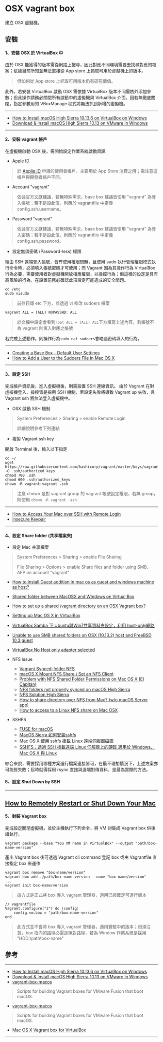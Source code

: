 # OSX vagrant box

建立 OSX 虛擬機。

## 安裝

#### 1、安裝 OSX 於 VirtualBox 中

由於 OSX 能獲得的版本需從網路上搜尋，因此對應不同環境需要去找尋對應的檔案；依據目前所知並無法直接從 App store 上抓取可用於虛擬機上的版本。
> 但如何從 App store 上抓取可用版本仍有研究價值。

此外，若安裝 VirtualBox 啟動 OSX 需依據 VirtualBox 版本不同需核外添加參數；但此操作請務必關閉所有啟動中的虛擬機與 VirtualBox 介面，因若無徹底關閉，指定參數用的 VBoxManage 程式將無法抓到新增的虛擬機。

---

+ [How to Install macOS High Sierra 10.13.6 on VirtualBox on Windows](https://techsviewer.com/install-macos-high-sierra-virtualbox-windows/)
+ [Download & Install macOS High Sierra 10.13 on VMware in Windows](https://www.tactig.com/download-install-macos-high-sierra-vmware/)

---

#### 2、安裝 vagrant 帳戶

在虛擬機啟動 OSX 後，需開始設定作業系統啟動資訊

+ Apple ID
> 於 [Applie ID](http://appleid.apple.com) 申請的使用者帳戶，主要用於 App Store 消費之用；需注意這帳戶與開發者帳戶不同。

+ Account "vagrant"
> 依據官方文獻建議，若無特殊需求，base box 建議皆使用 "vagrant" 為登入帳號；若不是設此值，則應於 vagrantfile 中定義 config.ssh.username。

+ Password "vagrant"
> 依據官方文獻建議，若無特殊需求，base box 建議皆使用 "vagrant" 為登入密碼；若不是設此值，則應於 vagrantfile 中定義 config.ssh.password。

+ 設定無須密碼 (Password-less) 權限

經由 SSH 遠端登入帳號，皆有使用權限問題，且使用 sudo 執行管理權限模式執行命令時，必須填入帳號密碼才可使用；而 Vagrant 因為其操作行為 VirtualBox 行為必要，需要使用者對虛擬機開放相應權限，以操控行為；但這樣的設定是具有高風險的行為，在設置前務必確認此項設定可能造成的安全問題。

```
cd /etc
sudo visudo
```
> 前往目錄 etc 下方，並透過 vi 修改 sudoers 檔案

```
vagrant ALL = (ALL) NOPASSWD: ALL
```
> 於文檔中設定會看到```root ALL = (ALL) ALL```下方填寫上述內容，若帳號不為 vagrant 則填入對應之帳號

若完成上述動作，則操作行為```sudo cat sudoers```會略過密碼填入的行為。

---

+ [Creating a Base Box - Default User Settings](https://www.vagrantup.com/docs/boxes/base.html#default-user-settings)
+ [How to Add a User to the Sudoers File in Mac OS X](http://osxdaily.com/2014/02/06/add-user-sudoers-file-mac/)

---

#### 3、設定 SSH

完成帳戶資訊後，進入虛擬機後，則需設置 SSH 連線資訊。
由於 Vagrant 在對虛擬機登入、操控皆是採用 SSH 機制，若設定失敗將導致 Vagrant up 失敗，且 Vagrant ssh 將無法登入虛擬機中。

+ OSX 啟動 SSH 機制
> System Preferences > Sharing > enable Remote Login
>
> 詳細說明參考下列連結

+ 複製 Vagrant ssh key

開啟 Terminal 後，輸入以下指定

```
cd ~/
wget https://raw.githubusercontent.com/hashicorp/vagrant/master/keys/vagrant.pub -O .ssh/authorized_keys
chmod 700 .ssh
chmod 600 .ssh/authorized_keys
chown -R vagrant:vagrant .ssh
```
> 注意 chown 是對 vagrant group 的 vagrant 帳號設定權限，若無 group，則使用 ```chown -R vagrant .ssh```

---

+ [How to Access Your Mac over SSH with Remote Login](https://www.booleanworld.com/access-mac-ssh-remote-login/)
+ [Insecure Keypair](https://github.com/hashicorp/vagrant/tree/master/keys)

---

#### 4、設定 Share folder (共享檔案夾)

+ 設定 Mac 共享檔案
> System Preferences > Sharing > enable File Sharing
>
> File Sharing > Options > enable Share files and folder using SMB、AFP on account "vagrant"

  - [How to install Guest addition in mac os as guest and windows machine as host?](https://superuser.com/questions/1168257/how-to-install-guest-addition-in-mac-os-as-guest-and-windows-machine-as-host/1204909#1204909)
  - [Shared folder between MacOSX and Windows on Virtual Box](https://stackoverflow.com/questions/27355688/shared-folder-between-macosx-and-windows-on-virtual-box)
  - [How to set up a shared /vagrant directory on an OSX Vagrant box?](https://stackoverflow.com/questions/39354221/how-to-set-up-a-shared-vagrant-directory-on-an-osx-vagrant-box)
  - [Setting up Mac OS X in VirtualBox](https://blog.tomtasche.at/2017/04/setting-up-mac-os-x-in-virtualbox.html)

  - [VirtualBox Samba 下 Ubuntu與Win7共享資料夾設定，利用 host-only網路](https://bryceknowhow.blogspot.com/2013/10/virtualbox-samba-ubuntu-host-onlywin7.html)
  - [Unable to use SMB shared folders on OSX (10.13.2) host and FreeBSD 10.3 guest](https://github.com/hashicorp/vagrant/issues/9567)
  - [VirtualBox No Host only adapter selected](https://askubuntu.com/questions/198452/no-host-only-adapter-selected/198467#198467)


+ NFS issue
  - [Vagrant Synced-folder NFS](https://www.vagrantup.com/docs/synced-folders/nfs.html)
  - [macOS X Mount NFS Share / Set an NFS Client](https://www.cyberciti.biz/faq/apple-mac-osx-nfs-mount-command-tutorial/)
  - [Problem with NFS Shared Folder Permissions on Mac OS X (El Capitan)](https://github.com/hashicorp/vagrant/issues/6360#issuecomment-276528838)
  - [NFS folders not properly synced on macOS High Sierra](https://github.com/hashicorp/vagrant/issues/8788)
  - [NFS Solution High Sierra](https://stackoverflow.com/questions/42580942/)
  - [How to share directory over NFS from Mac? (w/o macOS Server app)](https://apple.stackexchange.com/questions/282644/how-to-share-directory-over-nfs-from-mac-w-o-macos-server-app)
  - [How to access to a Linux NFS share on Mac OSX](https://knowledge.autodesk.com/support/flame-products/troubleshooting/caas/simplecontent/content/how-to-access-to-linux-nfs-share-mac-osx.html)

+ SSHFS
  - [FUSE for macOS](https://osxfuse.github.io/)
  - [MacOS Sierra 如何安装sshfs](https://www.jianshu.com/p/358653a6ef39)
  - [Mac OS X 使用 sshfs 掛載 Linux 遠端伺服器磁碟](http://blog.lyhdev.com/2012/09/mac-os-x-sshfs-linux.html)
  - [SSHFS：透過 SSH 掛載遠端 Linux 伺服器上的硬碟 適用於 Windows、Mac OS X 與 Linux](https://github.com/dustymabe/vagrant-sshfs/issues/81)

綜合來說，需要採用哪種方案進行檔案連接皆可，在最不理想情況下，上述方案亦可能皆失敗；屆時就得採用 rsync 直接與遠端對傳資料，是最為實際的方法。

#### 5、設定 Shut Down by SSH

---
[How to Remotely Restart or Shut Down Your Mac](https://www.lifewire.com/remotely-restart-or-shut-down-mac-2259969)
---

#### 5、封裝 Vagrant box

完成設定關閉虛擬機，並於主機執行下列命令，將 VM 封裝成 Vagrant box 供後續執行。

```
vagrant package --base "You VM name in VirtualBox" --output "path/box-name-version"
```

產出 Vagrant box 後可透過 Vagrant cli command 登記 box 或由 Vagrantfile 直接指定 box 來運作

```
vagrant box remove "box-name/version"
vagrant box add ./path/box-name-version --name "box-name/version"
...
vagrant init box-name/version
```
> 這方式是正式將 box 導入 vagrant 管理器，適用已經確定可運行版本

```
// vagrantfile
Vagrant.configure("2") do |config|
    config.vm.box = "path/box-name-version"
end
```
> 此方式並不會將 box 導入 vagrant 管理器，適用實驗中的版本；但須注意，box 指向的路徑必需是絕對路徑，若為 Window 作業系統是採用 "HDD:\\path\\box-name"

## 參考

---
+ [How to Install macOS High Sierra 10.13.6 on VirtualBox on Windows](https://techsviewer.com/install-macos-high-sierra-virtualbox-windows/)
+ [Download & Install macOS High Sierra 10.13 on VMware in Windows](https://www.tactig.com/download-install-macos-high-sierra-vmware/)
+ [vagrant-box-macos](https://github.com/bacongravy/vagrant-box-macos)
> Scripts for building Vagrant boxes for VMware Fusion that boot macOS.
+ [vagrant-box-macos](https://github.com/bacongravy/vagrant-box-macos)
> Scripts for building Vagrant boxes for VMware Fusion that boot macOS.
+ [Mac OS X Vagrant box for VirtualBox](https://app.vagrantup.com/AndrewDryga/boxes/vagrant-box-osx)
---

